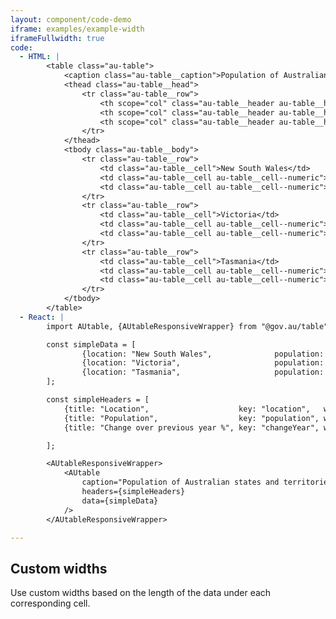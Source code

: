 ```yaml
---
layout: component/code-demo
iframe: examples/example-width
iframeFullwidth: true
code:
  - HTML: |
        <table class="au-table">
            <caption class="au-table__caption">Population of Australian states and territories, December 2015</caption>
            <thead class="au-table__head">
                <tr class="au-table__row">
                    <th scope="col" class="au-table__header au-table__header--width-50">Location</th>
                    <th scope="col" class="au-table__header au-table__header--numeric au-table__header--width-25">Population</th>
                    <th scope="col" class="au-table__header au-table__header--numeric au-table__header--width-25">Change over previous year %</th>
                </tr>
            </thead>
            <tbody class="au-table__body">
                <tr class="au-table__row">
                    <td class="au-table__cell">New South Wales</td>
                    <td class="au-table__cell au-table__cell--numeric">7,670,700</td>
                    <td class="au-table__cell au-table__cell--numeric">3.1%</td>
                </tr>
                <tr class="au-table__row">
                    <td class="au-table__cell">Victoria</td>
                    <td class="au-table__cell au-table__cell--numeric">5,996,400</td>
                    <td class="au-table__cell au-table__cell--numeric">2.5%</td>
                </tr>
                <tr class="au-table__row">
                    <td class="au-table__cell">Tasmania</td>
                    <td class="au-table__cell au-table__cell--numeric">517,400</td>
                    <td class="au-table__cell au-table__cell--numeric">4%</td>
                </tr>
            </tbody>
        </table>
  - React: |
        import AUtable, {AUtableResponsiveWrapper} from "@gov.au/table";

        const simpleData = [
                {location: "New South Wales",              population: "7,670,700", changeYear: "3.1%"},
                {location: "Victoria",                     population: "5,996,400", changeYear: "2.5%"},
                {location: "Tasmania",                     population: "517,400",   changeYear: "4%"}
        ];

        const simpleHeaders = [
            {title: "Location",                    key: "location",   width: '50'},
            {title: "Population",                  key: "population", width: '25', type: 'numeric'}
            {title: "Change over previous year %", key: "changeYear", width: '25', type: 'numeric'},

        ];

        <AUtableResponsiveWrapper>
            <AUtable
                caption="Population of Australian states and territories, December 2015"
                headers={simpleHeaders}
                data={simpleData}
            />
        </AUtableResponsiveWrapper>

---
```

## Custom widths

Use custom widths based on the length of the data under each corresponding cell.


